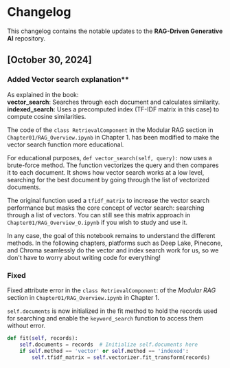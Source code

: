 # Changelog

This changelog contains the notable updates to the **RAG-Driven Generative AI** repository.



## [October 30, 2024]

### Added Vector search explanation**

As explained in the book:    
**vector_search**: Searches through each document and calculates similarity.     
**indexed_search**: Uses a precomputed index (TF-IDF matrix in this case) to compute cosine similarities.

The code of the `class RetrievalComponent` in the Modular RAG section in `Chapter01/RAG_Overview.ipynb` in Chapter 1. has been modified to make the vector search function more educational.

For educational purposes,  `def vector_search(self, query):` now uses a brute-force method. The function vectorizes the query and then compares it to each document. It shows how vector search works at a low level, searching for the best document by going through the list of vectorized documents.

The original function used a `tfidf_matrix` to increase the vector search performance but masks the core concept of vector search: searching through a list of vectors. You can still see this matrix approach in `Chapter01/RAG_Overview_O.ipynb` if you wish to study and use it. 

In any case, the goal of this notebook remains to understand the different methods. In the following chapters, platforms such as Deep Lake, Pinecone, and Chroma seamlessly do the vector and index search work for us, so we don't have to worry about writing code for everything!


### Fixed
Fixed attribute error in the `class RetrievalComponent`: of the *Modular RAG* section in `Chapter01/RAG_Overview.ipynb` in Chapter 1.

`self.documents` is now initialized in the fit method to hold the records used for searching and enable the `keyword_search` function to access them without error.   

```python
def fit(self, records):
    self.documents = records  # Initialize self.documents here
    if self.method == 'vector' or self.method == 'indexed':
        self.tfidf_matrix = self.vectorizer.fit_transform(records)
```
    


